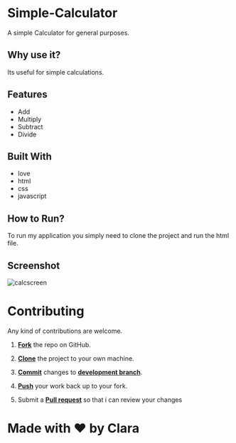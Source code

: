 # Simple-Calculator

A simple Calculator for general purposes.

## Why use it?

Its useful for simple calculations.

## Features

* Add
* Multiply
* Subtract
* Divide

## Built With

* love
* html
* css
* javascript

## How to Run?

To run my application you simply need to clone the project and run the html file.

## Screenshot

![calcscreen](https://github.com/Clara-Pacheco/simple-calculator/blob/main/SECAO%208%20-JAVASCRIPT/APP_CALCULADORA/img/Calculadora%20-%20Google%20Chrome%2008_11_2022%2016_17_39.png)

<!-- Issues
==========

* Internet Explorer you need to allow all the scripts to run.
* Not working in Mozilla.
* Feel free to submit more issues and enhancement requests. -->

Contributing
==========
Any kind of contributions are welcome.

1. <a href='https://help.github.com/articles/fork-a-repo/'>**Fork**</a> the repo on GitHub.

2. <a href='https://help.github.com/articles/cloning-a-repository/'>**Clone**</a> the project to your own machine.

3. <a href='https://git-scm.com/book/en/v2/Git-Basics-Recording-Changes-to-the-Repository'>**Commit**</a> changes to <a href='https://git-scm.com/book/en/v2/Git-Branching-Branches-in-a-Nutshell'>**development branch**</a>.

4. <a href='https://help.github.com/articles/pushing-to-a-remote/'>**Push**</a> your work back up to your fork.

5. Submit a <a href='https://help.github.com/articles/about-pull-requests/'>**Pull request**</a> so that i can review your changes

# Made with ❤️ by Clara
